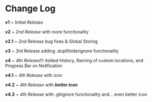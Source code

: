 # **Change Log**

**v1** ~ *Initial Release* 

**v2** ~ *2nd Release* with more funcitonality 

**v2.1** ~ *2nd Release* bug fixes & Global Storing 

**v3** ~ *3rd Release* adding .duplifolderignore functionality

**v4** ~ *4th Release*!!! Added History, Naming of custom locations, and Progress Bar on Notification

**v4.1** ~ *4th Release* with icon

**v4.2** ~ *4th Release* with ***better icon***

**v4.3** ~ *4th Release* with .gitignore functionality and... even better icon
